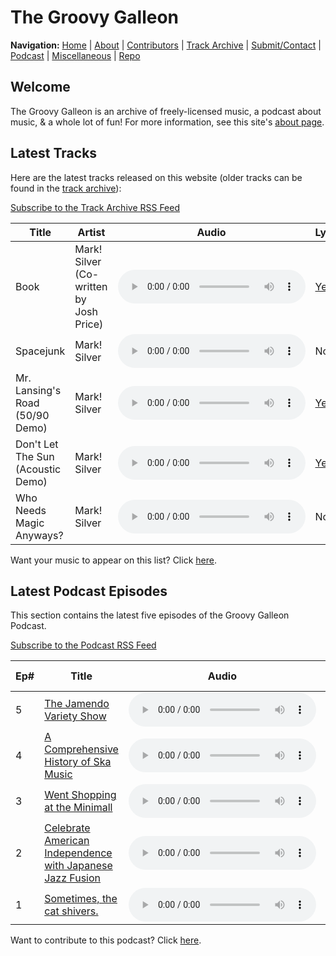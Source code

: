 # The Groovy Galleon

**Navigation:** [Home](index) \| [About](about) \| [Contributors](members) \| [Track Archive](tunes) \| [Submit/Contact](submit) \| [Podcast](podcast) \| [Miscellaneous](misc) \| [Repo](https://github.com/MarkSilverMedia/groovygalleon)

## Welcome

The Groovy Galleon is an archive of freely-licensed music, a podcast about music, & a whole lot of fun! For more information, see this site's [about page](about).

## Latest Tracks

Here are the latest tracks released on this website (older tracks can be found in the [track archive](tunes)):

[Subscribe to the Track Archive RSS Feed](ggta.xml)

| Title | Artist | Audio | Lyrics | License |
| --- | --- | --- | --- | --- |
| Book | Mark! Silver (Co-written by Josh Price) | <audio src="https://archive.org/download/marksilvermedia_protonmail_Book/book.flac" controls></audio> | [Yes](https://archive.org/download/marksilvermedia_protonmail_Book/Book.txt) | [CC BY 4.0](https://creativecommons.org/licenses/by/4.0/) |
| Spacejunk | Mark! Silver | <audio src="https://archive.org/download/Spacejunk_201707/Spacejunk.flac" controls></audio> | No | [CC BY 4.0](https://creativecommons.org/licenses/by/4.0/) |
| Mr. Lansing's Road (50/90 Demo) | Mark! Silver | <audio src="https://archive.org/download/Mr.LansingsRoad/Mr.%20Lansing's%20Road.flac" controls></audio> | [Yes](https://archive.org/download/Mr.LansingsRoad/Mr.%20Lansing's%20Road%20(Lyrics).txt) | [CC BY 4.0](https://creativecommons.org/licenses/by/4.0/) |
| Don't Let The Sun (Acoustic Demo) | Mark! Silver | <audio src="https://ia601505.us.archive.org/10/items/dontletthesunacoustic/dontletthesunacoustic.ogg" controls></audio> | [Yes](https://archive.org/download/dontletthesunacoustic/Don%27t%20Let%20The%20Sun) | [CC BY 4.0](https://creativecommons.org/licenses/by/4.0/) |
| Who Needs Magic Anyways? | Mark! Silver | <audio src="https://marksilvermedia.github.io/assets/music/emawm/whoneedsmagicanyways.mp3" controls></audio> | No | [CC BY 4.0](https://creativecommons.org/licenses/by/4.0/) |

Want your music to appear on this list? Click [here](submit).

## Latest Podcast Episodes

This section contains the latest five episodes of the Groovy Galleon Podcast.

[Subscribe to the Podcast RSS Feed](ggpod.xml)

| Ep# | Title | Audio | Show Notes | Video | License |
| --- | --- | --- | --- | --- | --- |
| 5 | [The Jamendo Variety Show](https://archive.org/details/ggpod5) | <audio src="https://archive.org/download/ggpod5/gge5.flac" controls></audio> | [e5.txt](https://archive.org/download/ggpod5/e5.txt) | No | [CC BY 4.0](https://creativecommons.org/licenses/by/4.0/) |
| 4 | [A Comprehensive History of Ska Music](https://archive.org/details/marksilvermedia_protonmail_Gge4) | <audio src="https://archive.org/download/marksilvermedia_protonmail_Gge4/gge4.flac" controls></audio> | [e4.txt](https://archive.org/download/marksilvermedia_protonmail_Gge4/e4.txt) | No | [CC BY 4.0](https://creativecommons.org/licenses/by/4.0/) |
| 3 | [Went Shopping at the Minimall](https://archive.org/details/GroovyGalleonE3) | <audio src="https://archive.org/download/GroovyGalleonE3/gge3.flac" controls></audio> | [e3.txt](https://archive.org/download/GroovyGalleonE3/e3.txt) | [Yes](https://archive.org/download/GroovyGalleonE3/gge3.webm) | [CC BY 4.0](https://creativecommons.org/licenses/by/4.0/) |
| 2 | [Celebrate American Independence with Japanese Jazz Fusion](https://archive.org/details/marksilvermedia_protonmail_Gge2) | <audio src="https://archive.org/download/marksilvermedia_protonmail_Gge2/gge2.flac" controls></audio> | [e2.txt](https://archive.org/download/marksilvermedia_protonmail_Gge2/e2.txt) | No | [CC BY 4.0](https://creativecommons.org/licenses/by/4.0/) |
| 1 | [Sometimes, the cat shivers.](https://archive.org/details/groovygalleonE1) | <audio src="https://archive.org/download/groovygalleonE1/gge1.flac" controls></audio> | [e1.txt](https://archive.org/download/groovygalleonE1/e1.txt) | No | [CC BY 4.0](https://creativecommons.org/licenses/by/4.0/) |

Want to contribute to this podcast? Click [here](submit).
